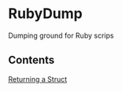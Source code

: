 # RubyDump
Dumping ground for Ruby scrips

## Contents

[Returning a Struct](https://github.com/James-P-D/RubyDump/blob/master/src/return_struct.rb)  